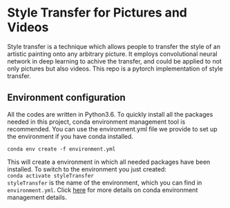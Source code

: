 # Style Transfer for Pictures and Videos

Style transfer is a technique which allows people to transfer the style of an artistic painting onto any arbitrary picture. It employs convolutional neural network in deep learning to achive the transfer, and could be applied to not only pictures but also videos. This repo is a pytorch implementation of style transfer. 

## Environment configuration

All the codes are written in Python3.6. To quickly install all the packages needed in this project, conda environment management tool is recommended. You can use the environment.yml file we provide to set up the environment if you have conda installed.   

 `conda env create -f environment.yml`
 
 This will create a environment in which all needed packages have been installed. To switch to the environment you just created:   
 `conda activate styleTransfer`  
 `styleTransfer` is the name of the environment, which you can find in `environment.yml`. Click [here](https://docs.conda.io/projects/conda/en/latest/user-guide/tasks/manage-environments.html) for more details on conda environment management details.
 
